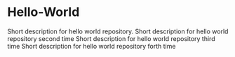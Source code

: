 # Hello-World
Short description for hello world repository.
Short description for hello world repository second time
Short description for hello world repository third time
Short description for hello world repository forth time
